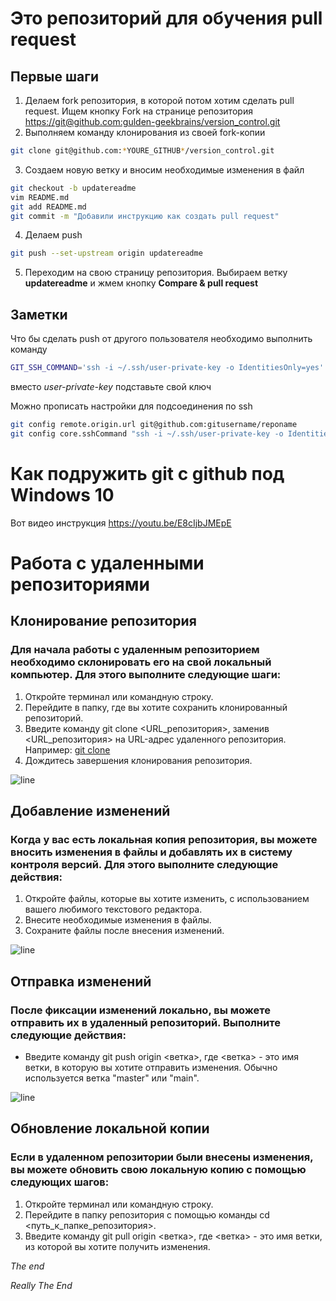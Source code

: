 ﻿# Это репозиторий для обучения pull request

## Первые шаги

1. Делаем fork репозитория, в которой потом хотим сделать pull request. Ищем кнопку Fork на странице репозитория <https://git@github.com:gulden-geekbrains/version_control.git>
2. Выполняем команду клонирования из своей fork-копии
```sh
git clone git@github.com:*YOURE_GITHUB*/version_control.git
```
3. Создаем новую ветку и вносим необходимые изменения в файл
```sh
git checkout -b updatereadme
vim README.md
git add README.md
git commit -m "Добавили инструкцию как создать pull request"
```
4. Делаем push  
```sh
git push --set-upstream origin updatereadme
```
5. Переходим на свою страницу репозитория. Выбираем ветку **updatereadme** и жмем кнопку **Compare & pull request**

## Заметки

Что бы сделать push от другого пользователя необходимо выполнить команду
```sh
GIT_SSH_COMMAND='ssh -i ~/.ssh/user-private-key -o IdentitiesOnly=yes' git push git@github.com:gulden-geekbrains/version_control.git
```

вместо *user-private-key* подставьте свой ключ

Можно прописать настройки для подсоединения по ssh
```sh
git config remote.origin.url git@github.com:gitusername/reponame
git config core.sshCommand "ssh -i ~/.ssh/user-private-key -o IdentitiesOnly=yes"
```
# Как подружить git с github под Windows 10

Вот видео инструкция https://youtu.be/E8cIjbJMEpE


# Работа с удаленными репозиториями
## Клонирование репозитория
### Для начала работы с удаленным репозиторием необходимо склонировать его на свой локальный компьютер. Для этого выполните следующие шаги:

1. Откройте терминал или командную строку.
2. Перейдите в папку, где вы хотите сохранить клонированный репозиторий.
3. Введите команду git clone <URL_репозитория>, заменив <URL_репозитория> на URL-адрес удаленного репозитория. Например: [git clone](https://github.com/username/repository.git.) 
4. Дождитесь завершения клонирования репозитория.

![line](line2.png)

## Добавление изменений 
### Когда у вас есть локальная копия репозитория, вы можете вносить изменения в файлы и добавлять их в систему контроля версий. Для этого выполните следующие действия:

1. Откройте файлы, которые вы хотите изменить, с использованием вашего любимого текстового редактора.
2. Внесите необходимые изменения в файлы.
3. Сохраните файлы после внесения изменений.

![line](line2.png)

## Отправка изменений 
### После фиксации изменений локально, вы можете отправить их в удаленный репозиторий. Выполните следующие действия:

* Введите команду git push origin <ветка>, где <ветка> - это имя ветки, в которую вы хотите отправить изменения. Обычно используется ветка "master" или "main".

![line](line2.png)

## Обновление локальной копии 
### Если в удаленном репозитории были внесены изменения, вы можете обновить свою локальную копию с помощью следующих шагов:

1. Откройте терминал или командную строку.
2. Перейдите в папку репозитория с помощью команды cd <путь_к_папке_репозитория>.
3. Введите команду git pull origin <ветка>, где <ветка> - это имя ветки, из которой вы хотите получить изменения.

_The end_

_Really The End_

